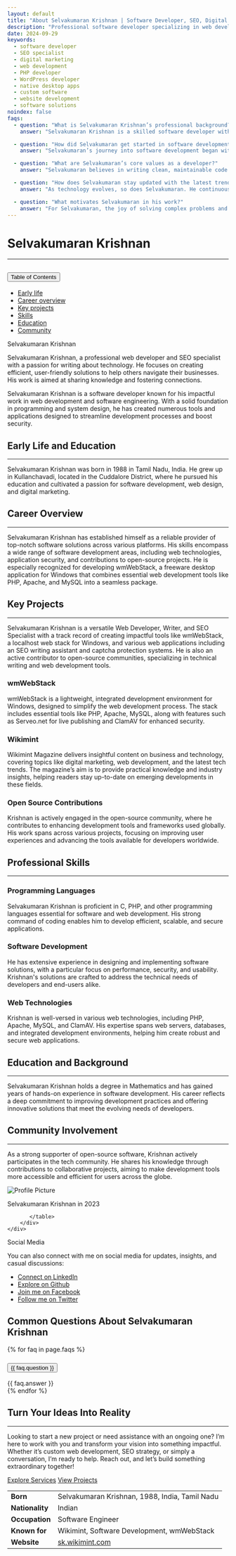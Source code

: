 ```yaml
---
layout: default
title: "About Selvakumaran Krishnan | Software Developer, SEO, Digital Marketing"
description: "Professional software developer specializing in web development, PHP, WordPress, SEO, and digital marketing. Offering custom solutions for native desktop apps and online growth strategies."
date: 2024-09-29
keywords:
  - software developer
  - SEO specialist
  - digital marketing
  - web development
  - PHP developer
  - WordPress developer
  - native desktop apps
  - custom software
  - website development
  - software solutions
noindex: false
faqs:
  - question: "What is Selvakumaran Krishnan’s professional background?"
    answer: "Selvakumaran Krishnan is a skilled software developer with experience across a variety of programming languages and frameworks. Over the years, he has worked on numerous web and software projects, building scalable solutions for businesses and individual clients alike."

  - question: "How did Selvakumaran get started in software development?"
    answer: "Selvakumaran’s journey into software development began with his curiosity for solving problems through technology. With a passion for coding and creating efficient systems, he turned his interest into a full-time career, honing his skills in both front-end and back-end development."

  - question: "What are Selvakumaran’s core values as a developer?"
    answer: "Selvakumaran believes in writing clean, maintainable code and always strives for efficiency. He values open communication with clients and aims to deliver solutions that not only meet technical specifications but also align with business goals."

  - question: "How does Selvakumaran stay updated with the latest trends in tech?"
    answer: "As technology evolves, so does Selvakumaran. He continuously learns by exploring new tools, languages, and frameworks. He also follows industry blogs, participates in developer communities, and shares his own experiences through writing."

  - question: "What motivates Selvakumaran in his work?"
    answer: "For Selvakumaran, the joy of solving complex problems and seeing his work make a real impact drives him forward. His dedication to creating meaningful, user-focused solutions is at the heart of his motivation."
---
```


<div class="row">
<div class="col-md-9">
<h1>Selvakumaran Krishnan</h1>
</div>
<div class="col-md-3 d-flex align-items-center">
<span class="ms-auto"><span class="rw-ui-container"></span></span>
</div>
</div>
<hr/>

<div class="row mt-2">
<div class="col-md-3 my-3">
<div class="accordion sticky-top" id="accordionPanelsStayOpenExample">
  <div class="accordion-item">
    <h2 class="accordion-header">
      <button class="accordion-button" type="button" data-bs-toggle="collapse" data-bs-target="#panelsStayOpen-collapseOne" aria-expanded="true" aria-controls="panelsStayOpen-collapseOne">
Table of Contents
      </button>
    </h2>
    <div id="panelsStayOpen-collapseOne" class="accordion-collapse collapse show">
      <div class="accordion-body">
       <ul class="list-group list-group-flush">
        <li class="list-group-item"><a class="link-dark" href="#early-life">Early life</a></li>
        <li class="list-group-item"><a class="link-dark" href="#career">Career overview</a></li>
        <li class="list-group-item"><a class="link-dark" href="#projects">Key projects</a></li>
        <li class="list-group-item"><a class="link-dark" href="#skills">Skills</a></li>
        <li class="list-group-item"><a class="link-dark" href="#education">Education</a></li>
        <li class="list-group-item"><a class="link-dark" href="#community">Community</a></li>
      </ul>
      </div>
    </div>
  </div>


<div class="card text-bg-light mt-3">
  <div class="card-header bg-success-subtle">Selvakumaran Krishnan</div>
  <div class="card-body">
    <p class="card-text">Selvakumaran Krishnan, a professional web developer and SEO specialist with a passion for writing about technology. He focuses on creating efficient, user-friendly solutions to help others navigate their businesses. His work is aimed at sharing knowledge and fostering connections.</p>
  </div>
</div>

</div>
</div>



<div class="col-md-6 my-3">
<p>Selvakumaran Krishnan is a software developer known for his impactful work in web development and software engineering. With a solid foundation in programming and system design, he has created numerous tools and applications designed to streamline development processes and boost security.</p>

<h2 id="early-life" class="fs-4">Early Life and Education</h2><hr/>
<p>Selvakumaran Krishnan was born in 1988 in Tamil Nadu, India. He grew up in Kullanchavadi, located in the Cuddalore District, where he pursued his education and cultivated a passion for software development, web design, and digital marketing.</p>

<h2 id="career" class="fs-4">Career Overview</h2><hr/>
<p>Selvakumaran Krishnan has established himself as a reliable provider of top-notch software solutions across various platforms. His skills encompass a wide range of software development areas, including web technologies, application security, and contributions to open-source projects. He is especially recognized for developing wmWebStack, a freeware desktop application for Windows that combines essential web development tools like PHP, Apache, and MySQL into a seamless package.</p>


<h2 id="projects" class="fs-4">Key Projects</h2><hr/>

<p>Selvakumaran Krishnan is a versatile Web Developer, Writer, and SEO Specialist with a track record of creating impactful tools like wmWebStack, a localhost web stack for Windows, and various web applications including an SEO writing assistant and captcha protection systems. He is also an active contributor to open-source communities, specializing in technical writing and web development tools.</p>

<h3 class="fs-5">wmWebStack</h3>
<p>wmWebStack is a lightweight, integrated development environment for Windows, designed to simplify the web development process. The stack includes essential tools like PHP, Apache, MySQL, along with features such as Serveo.net for live publishing and ClamAV for enhanced security.</p>

<h3 class="fs-5">Wikimint</h3>
<p>Wikimint Magazine delivers insightful content on business and technology, covering topics like digital marketing, web development, and the latest tech trends. The magazine’s aim is to provide practical knowledge and industry insights, helping readers stay up-to-date on emerging developments in these fields.</p>

<h3 class="fs-5">Open Source Contributions</h3>
<p>Krishnan is actively engaged in the open-source community, where he contributes to enhancing development tools and frameworks used globally. His work spans across various projects, focusing on improving user experiences and advancing the tools available for developers worldwide.</p>


<h2 id="skills" class="fs-4">Professional Skills</h2><hr/>

<h3 class="fs-5">Programming Languages</h3>
<p>Selvakumaran Krishnan is proficient in C, PHP, and other programming languages essential for software and web development. His strong command of coding enables him to develop efficient, scalable, and secure applications.</p>

<h3 class="fs-5">Software Development</h3>
<p>He has extensive experience in designing and implementing software solutions, with a particular focus on performance, security, and usability. Krishnan's solutions are crafted to address the technical needs of developers and end-users alike.</p>

<h3 class="fs-5">Web Technologies</h3>
<p>Krishnan is well-versed in various web technologies, including PHP, Apache, MySQL, and ClamAV. His expertise spans web servers, databases, and integrated development environments, helping him create robust and secure web applications.</p>

<h2 id="education" class="fs-4">Education and Background</h2><hr/>
<p>Selvakumaran Krishnan holds a degree in Mathematics and has gained years of hands-on experience in software development. His career reflects a deep commitment to improving development practices and offering innovative solutions that meet the evolving needs of developers.</p>

<h2 id="community" class="fs-4">Community Involvement</h2><hr/>
<p>As a strong supporter of open-source software, Krishnan actively participates in the tech community. He shares his knowledge through contributions to collaborative projects, aiming to make development tools more accessible and efficient for users across the globe.</p>
</div>





<div class="col-md-3 my-3">
    <div class="card">
        <img src="/assets/images/selvakumaran-krishnan.webp" class="card-img-top" alt="Profile Picture">
        <p class="small text-center">Selvakumaran Krishnan in 2023</p>
        <div class="card-body small p-1">
<table class="table table-borderless">
           <tr>
           <td><strong>Born</strong></td><td>Selvakumaran Krishnan, 1988, India, Tamil Nadu</td>
           </tr>
           <tr>
           <td><strong>Nationality</strong></td><td>Indian</td>
           </tr>
           <tr>
           <td><strong>Occupation</strong></td><td>Software Engineer</td>
           </tr>
           <tr>
           <td><strong>Known for</strong></td><td>Wikimint, Software Development, wmWebStack</td>
           </tr>
           <tr>
           <td><strong>Website</strong></td><td><a href="https://sk.wikimint.com">sk.wikimint.com</a></td>
           </tr>
        
           </table>
        </div>
    </div>

    
<div class="card text-bg-light my-3 sticky-top">
  <div class="card-header bg-warning-subtle">Social Media</div>
  <div class="card-body p-0">
    <p class="p-3 pb-0">You can also connect with me on social media for updates, insights, and casual discussions:</p>

<ul class="list-group list-group-flush">
  <li class="list-group-item">
  <a href="http://linkedin.com/in/selvakumaran-krishnan" aria-label="Connect with Selvakumaran Krishnan on LinkedIn" title="Connect with me on LinkedIn" class="text-secondary" target="_blank">
              <i class="bi bi-linkedin me-3"></i> Connect on LinkedIn
          </a>
          </li>
  <li class="list-group-item">
  <a href="http://github.com/selvaklnc" aria-label="Explore projects of Selvakumaran Krishnan on GitHub" title="Explore my projects on GitHub" class="text-secondary" target="_blank">
              <i class="bi bi-github me-3"></i> Explore on Github
          </a>
          </li>
  <li class="list-group-item"><a href="http://facebook.com/selvakumarank" aria-label="Join Selvakumaran Krishnan on Facebook" title="Join me on Facebook" class="text-secondary" target="_blank">
            <i class="bi bi-facebook me-3"></i> Join me on Facebook
        </a></li>
  <li class="list-group-item"><a href="http://twitter.com/selvakumarankri" aria-label="Follow Selvakumaran Krishnan on Twitter" title="Follow me on Twitter" class="text-secondary" target="_blank">
            <i class="bi bi-twitter me-3"></i> Follow me on Twitter
        </a></li>
</ul>
  </div>
</div>


</div>
</div>


<section id="faq-section" class="faq-container my-4">
  <h2 class="mb-3 text-center">Common Questions About Selvakumaran Krishnan</h2>

  <div class="accordion" id="faq">
    {% for faq in page.faqs %}
      <div class="accordion-item">
        <h3 class="accordion-header">
          <button class="accordion-button {% unless forloop.first %}collapsed{% endunless %}" type="button" data-bs-toggle="collapse" data-bs-target="#faq-{{ forloop.index }}" aria-expanded="{% if forloop.first %}true{% else %}false{% endif %}" aria-controls="faq-{{ forloop.index }}">
            {{ faq.question }}
          </button>
        </h3>
        <div id="faq-{{ forloop.index }}" class="accordion-collapse collapse {% if forloop.first %}show{% endif %}" data-bs-parent="#faq">
          <div class="accordion-body">
            {{ faq.answer }}
          </div>
        </div>
      </div>
    {% endfor %}
  </div>
</section>


<div class="row py-lg-5">
      <div class="col-lg-7 col-md-8 mx-auto text-center">
<h2>Turn Your Ideas Into Reality</h2>
<hr/>
<p>Looking to start a new project or need assistance with an ongoing one? I’m here to work with you and transform your vision into something impactful. Whether it’s custom web development, SEO strategy, or simply a conversation, I’m ready to help. Reach out, and let’s build something extraordinary together!</p>
 <p>
          <a href="/services" class="btn btn-primary my-2 px-4 py-2">Explore Services</a>
          <a href="/projects" class="btn btn-outline-primary my-2 px-4 py-2">View Projects</a>
        </p>
</div>